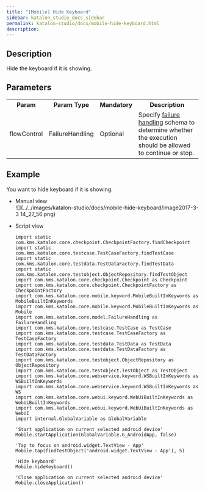 ```yaml
---
title: "[Mobile] Hide Keyboard" 
sidebar: katalon_studio_docs_sidebar
permalink: katalon-studio/docs/mobile-hide-keyboard.html 
description: 
---
```

Description  
-------------

Hide the keyboard if it is showing.

Parameters  
------------

<table class="" style="table-layout: fixed;"><colgroup class="" style=""><col style="" class=""><col style="" class=""><col style="" class=""><col style="" class=""></colgroup><tbody class="" style=""><tr class="" style=""><th class="" style="">Param</th><th class="" style="">Param Type</th><th class="" colspan="1" style="">Mandatory</th><th class="" colspan="1" style="">Description</th></tr><tr class="" style=""><td class="" style=""><span style="" class="">flowControl</span></td><td class="" style=""><span style="" class="">FailureHandling</span></td><td class="" colspan="1" style=""><span style="" class="">Optional</span></td><td class="" colspan="1" style=""><span style="" class="">Spec</span><span class="" style="">ify </span><a href="https://docs.katalon.com/x/qAAM" rel="nofollow" class="" style="">failure handling</a><span class="" style=""> schema to determine whether the execution should be allowed to continue or stop.</span></td></tr></tbody></table>

Example 
--------

You want to hide keyboard if it is showing.

*   Manual view    
    ![](../../images/katalon-studio/docs/mobile-hide-keyboard/image2017-3-3 14_27_56.png)
*   Script view 
    
    ```
    import static com.kms.katalon.core.checkpoint.CheckpointFactory.findCheckpoint
    import static com.kms.katalon.core.testcase.TestCaseFactory.findTestCase
    import static com.kms.katalon.core.testdata.TestDataFactory.findTestData
    import static com.kms.katalon.core.testobject.ObjectRepository.findTestObject
    import com.kms.katalon.core.checkpoint.Checkpoint as Checkpoint
    import com.kms.katalon.core.checkpoint.CheckpointFactory as CheckpointFactory
    import com.kms.katalon.core.mobile.keyword.MobileBuiltInKeywords as MobileBuiltInKeywords
    import com.kms.katalon.core.mobile.keyword.MobileBuiltInKeywords as Mobile
    import com.kms.katalon.core.model.FailureHandling as FailureHandling
    import com.kms.katalon.core.testcase.TestCase as TestCase
    import com.kms.katalon.core.testcase.TestCaseFactory as TestCaseFactory
    import com.kms.katalon.core.testdata.TestData as TestData
    import com.kms.katalon.core.testdata.TestDataFactory as TestDataFactory
    import com.kms.katalon.core.testobject.ObjectRepository as ObjectRepository
    import com.kms.katalon.core.testobject.TestObject as TestObject
    import com.kms.katalon.core.webservice.keyword.WSBuiltInKeywords as WSBuiltInKeywords
    import com.kms.katalon.core.webservice.keyword.WSBuiltInKeywords as WS
    import com.kms.katalon.core.webui.keyword.WebUiBuiltInKeywords as WebUiBuiltInKeywords
    import com.kms.katalon.core.webui.keyword.WebUiBuiltInKeywords as WebUI
    import internal.GlobalVariable as GlobalVariable
    
    'Start application on current selected android device'
    Mobile.startApplication(GlobalVariable.G_AndroidApp, false)
    
    'Tap to focus on android.widget.TextView - App'
    Mobile.tap(findTestObject('android.widget.TextView - App'), 5)
    
    'Hide keyboard'
    Mobile.hideKeyboard()
    
    'Close application on current selected android device'
    Mobile.closeApplication()
    
    
    ```